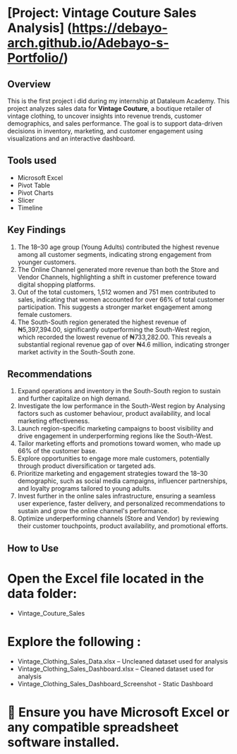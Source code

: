 # [Project: Vintage Couture Sales Analysis] (https://debayo-arch.github.io/Adebayo-s-Portfolio/)
## Overview 
This is the first project i did during my internship at Dataleum Academy.
This project analyzes sales data for **Vintage Couture**, a boutique retailer of vintage clothing, to uncover insights into revenue trends, customer demographics, and sales performance. The goal is to support data-driven decisions in inventory, marketing, and customer engagement using visualizations and an interactive dashboard.

## Tools used 
- Microsoft Excel
- Pivot Table
- Pivot Charts
- Slicer
- Timeline

  
## Key Findings
1.	The 18–30 age group (Young Adults) contributed the highest revenue among all customer segments, indicating strong engagement from younger customers.
2.	The Online Channel generated more revenue than both the Store and Vendor Channels, highlighting a shift in customer preference toward digital shopping platforms.
3.	Out of the total customers, 1,512 women and 751 men contributed to sales, indicating that women accounted for over 66% of total customer participation. This suggests a stronger market engagement among female customers.
4.	The South-South region generated the highest revenue of ₦5,397,394.00, significantly outperforming the South-West region, which recorded the lowest revenue of ₦733,282.00. This reveals a substantial regional revenue gap of over ₦4.6 million, indicating stronger market activity in the South-South zone.

## Recommendations
1.	 Expand operations and inventory in the South-South region to sustain and further capitalize on high demand.
2.	Investigate the low performance in the South-West region by Analysing factors such as customer behaviour, product availability, and local marketing effectiveness.
3.	Launch region-specific marketing campaigns to boost visibility and drive engagement in underperforming regions like the South-West.
4.	Tailor marketing efforts and promotions toward women, who made up 66% of the customer base.
5.	Explore opportunities to engage more male customers, potentially through product diversification or targeted ads.
6.	Prioritize marketing and engagement strategies toward the 18–30 demographic, such as social media campaigns, influencer partnerships, and loyalty programs tailored to young adults.
7.	Invest further in the online sales infrastructure, ensuring a seamless user experience, faster delivery, and personalized recommendations to sustain and grow the online channel's performance.
8.	Optimize underperforming channels (Store and Vendor) by reviewing their customer touchpoints, product availability, and promotional efforts.

##  How to Use
# Open the Excel file located in the data folder:
- Vintage_Couture_Sales
# Explore the following :
- Vintage_Clothing_Sales_Data.xlsx – Uncleaned dataset used for analysis
- Vintage_Clothing_Sales_Dashboard.xlsx – Cleaned dataset used for analysis
- Vintage_Clothing_Sales_Dashboard_Screenshot - Static Dashboard 

# 📌 Ensure you have Microsoft Excel or any compatible spreadsheet software installed.


